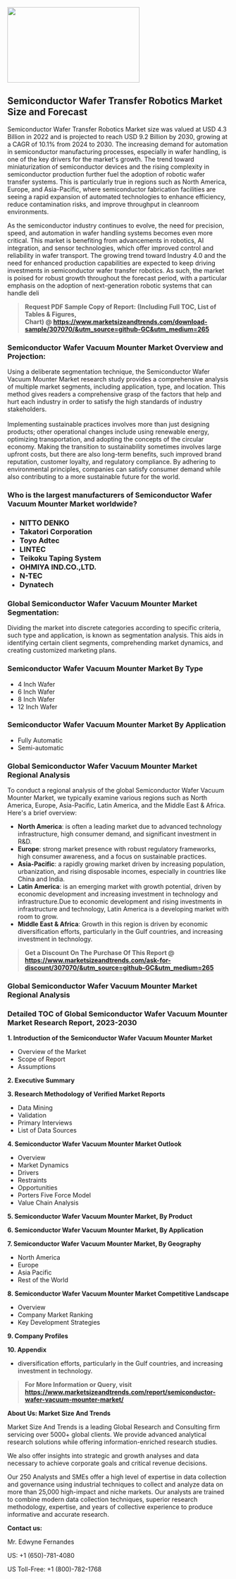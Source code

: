 <p><img class="alignnone size-medium wp-image-20088" src="https://ffe5etoiles.com/wp-content/uploads/2024/12/MST1-300x171.png" alt="" width="300" height="171" /></p><h2>Semiconductor Wafer Transfer Robotics Market Size and Forecast</h2><p>Semiconductor Wafer Transfer Robotics Market size was valued at USD 4.3 Billion in 2022 and is projected to reach USD 9.2 Billion by 2030, growing at a CAGR of 10.1% from 2024 to 2030. The increasing demand for automation in semiconductor manufacturing processes, especially in wafer handling, is one of the key drivers for the market's growth. The trend toward miniaturization of semiconductor devices and the rising complexity in semiconductor production further fuel the adoption of robotic wafer transfer systems. This is particularly true in regions such as North America, Europe, and Asia-Pacific, where semiconductor fabrication facilities are seeing a rapid expansion of automated technologies to enhance efficiency, reduce contamination risks, and improve throughput in cleanroom environments.</p><p>As the semiconductor industry continues to evolve, the need for precision, speed, and automation in wafer handling systems becomes even more critical. This market is benefiting from advancements in robotics, AI integration, and sensor technologies, which offer improved control and reliability in wafer transport. The growing trend toward Industry 4.0 and the need for enhanced production capabilities are expected to keep driving investments in semiconductor wafer transfer robotics. As such, the market is poised for robust growth throughout the forecast period, with a particular emphasis on the adoption of next-generation robotic systems that can handle deli</p><blockquote id="" class=""><strong>Request PDF Sample Copy of Report: (Including Full TOC, List of Tables &amp; Figures, Chart)&nbsp;@&nbsp;<strong><a href="https://www.marketsizeandtrends.com/download-sample/307070/&utm_source=github-GC&utm_medium=265" target="_blank">https://www.marketsizeandtrends.com/download-sample/307070/&utm_source=github-GC&utm_medium=265</a></strong></strong></blockquote><h3 id="" class="">Semiconductor Wafer Vacuum Mounter Market&nbsp;Overview and Projection:</h3><p id="" class="">Using a deliberate segmentation technique, the Semiconductor Wafer Vacuum Mounter Market research study provides a comprehensive analysis of multiple market segments, including application, type, and location. This method gives readers a comprehensive grasp of the factors that help and hurt each industry in order to satisfy the high standards of industry stakeholders. <br /> <br />Implementing sustainable practices involves more than just designing products; other operational changes include using renewable energy, optimizing transportation, and adopting the concepts of the circular economy. Making the transition to sustainability sometimes involves large upfront costs, but there are also long-term benefits, such improved brand reputation, customer loyalty, and regulatory compliance. By adhering to environmental principles, companies can satisfy consumer demand while also contributing to a more sustainable future for the world.</p><h3 id="" class="">Who is the largest manufacturers of&nbsp;Semiconductor Wafer Vacuum Mounter Market worldwide?</h3><h3 class=""><p><ul><li>NITTO DENKO </li><li> Takatori Corporation </li><li> Toyo Adtec </li><li> LINTEC </li><li> Teikoku Taping System </li><li> OHMIYA IND.CO.,LTD. </li><li> N-TEC </li><li> Dynatech</li></ul></p></h3><h3 id="" class="">Global&nbsp;Semiconductor Wafer Vacuum Mounter Market Segmentation:</h3><p id="" class="">Dividing the market into discrete categories according to specific criteria, such type and application, is known as segmentation analysis. This aids in identifying certain client segments, comprehending market dynamics, and creating customized marketing plans.</p><h3 id="" class="">Semiconductor Wafer Vacuum Mounter Market&nbsp;By Type</h3><p><p><ul><li>4 Inch Wafer</li><li> 6 Inch Wafer</li><li> 8 Inch Wafer</li><li> 12 Inch Wafer</p></li></ul></p></p><h3 id="" class="">Semiconductor Wafer Vacuum Mounter Market&nbsp;By Application</h3><p class=""><p><ul><li>Fully Automatic</li><li> Semi-automatic</li></ul></p></p><h3 id="" class="">Global Semiconductor Wafer Vacuum Mounter Market Regional Analysis</h3><p id="" class="">To conduct a regional analysis of the global Semiconductor Wafer Vacuum Mounter Market, we typically examine various regions such as North America, Europe, Asia-Pacific, Latin America, and the Middle East &amp; Africa. Here's a brief overview:</p><ul><li><strong>North America</strong>: is often a leading market due to advanced technology infrastructure, high consumer demand, and significant investment in R&amp;D.</li><li><strong>Europe</strong>: strong market presence with robust regulatory frameworks, high consumer awareness, and a focus on sustainable practices.</li><li><strong>Asia-Pacific</strong>: a rapidly growing market driven by increasing population, urbanization, and rising disposable incomes, especially in countries like China and India.</li><li><strong>Latin America</strong>: is an emerging market with growth potential, driven by economic development and increasing investment in technology and infrastructure.Due to economic development and rising investments in infrastructure and technology, Latin America is a developing market with room to grow.</li><li><strong>Middle East &amp; Africa</strong>: Growth in this region is driven by economic diversification efforts, particularly in the Gulf countries, and increasing investment in technology.</li></ul><blockquote id="" class=""><strong>Get a Discount On The Purchase Of This Report @ <strong><a href="https://www.marketsizeandtrends.com/ask-for-discount/307070/&utm_source=github-GC&utm_medium=265" target="_blank">https://www.marketsizeandtrends.com/ask-for-discount/307070/&utm_source=github-GC&utm_medium=265</a></strong></strong></blockquote><h3 id="" class="">Global Semiconductor Wafer Vacuum Mounter Market Regional Analysis</h3><h3 id="" class="">Detailed TOC of Global Semiconductor Wafer Vacuum Mounter Market Research Report, 2023-2030</h3><p id="" class=""><strong>1. Introduction of the Semiconductor Wafer Vacuum Mounter Market</strong></p><ul><li>Overview of the Market</li><li>Scope of Report</li><li>Assumptions</li></ul><p id="" class=""><strong>2. Executive Summary</strong></p><p id="" class=""><strong>3. Research Methodology of Verified Market Reports</strong></p><ul><li>Data Mining</li><li>Validation</li><li>Primary Interviews</li><li>List of Data Sources</li></ul><p id="" class=""><strong>4. Semiconductor Wafer Vacuum Mounter Market Outlook</strong></p><ul><li>Overview</li><li>Market Dynamics</li><li>Drivers</li><li>Restraints</li><li>Opportunities</li><li>Porters Five Force Model</li><li>Value Chain Analysis</li></ul><p id="" class=""><strong>5. Semiconductor Wafer Vacuum Mounter Market, By Product</strong></p><p id="" class=""><strong>6. Semiconductor Wafer Vacuum Mounter Market, By Application</strong></p><p id="" class=""><strong>7. Semiconductor Wafer Vacuum Mounter Market, By Geography</strong></p><ul><li>North America</li><li>Europe</li><li>Asia Pacific</li><li>Rest of the World</li></ul><p id="" class=""><strong>8. Semiconductor Wafer Vacuum Mounter Market Competitive Landscape</strong></p><ul><li>Overview</li><li>Company Market Ranking</li><li>Key Development Strategies</li></ul><p id="" class=""><strong>9. Company Profiles</strong></p><p id="" class=""><strong>10. Appendix</strong></p><ul><li>diversification efforts, particularly in the Gulf countries, and increasing investment in technology.</li></ul><blockquote id="" class=""><strong>For More Information or Query, visit <strong><strong><a href="https://www.marketsizeandtrends.com/report/semiconductor-wafer-vacuum-mounter-market/" target="_blank">https://www.marketsizeandtrends.com/report/semiconductor-wafer-vacuum-mounter-market/</a></strong></strong></strong></blockquote><p id="" class=""><strong>About Us: Market Size And Trends</strong></p><p id="" class="">Market Size And Trends is a leading Global Research and Consulting firm servicing over 5000+ global clients. We provide advanced analytical research solutions while offering information-enriched research studies.</p><p id="" class="">We also offer insights into strategic and growth analyses and data necessary to achieve corporate goals and critical revenue decisions.</p><p id="" class="">Our 250 Analysts and SMEs offer a high level of expertise in data collection and governance using industrial techniques to collect and analyze data on more than 25,000 high-impact and niche markets. Our analysts are trained to combine modern data collection techniques, superior research methodology, expertise, and years of collective experience to produce informative and accurate research.</p><p id="" class=""><strong>Contact us:</strong></p><p id="" class="">Mr. Edwyne Fernandes</p><p id="" class="">US: +1 (650)-781-4080</p><p id="" class="">US Toll-Free: +1 (800)-782-1768</p>
